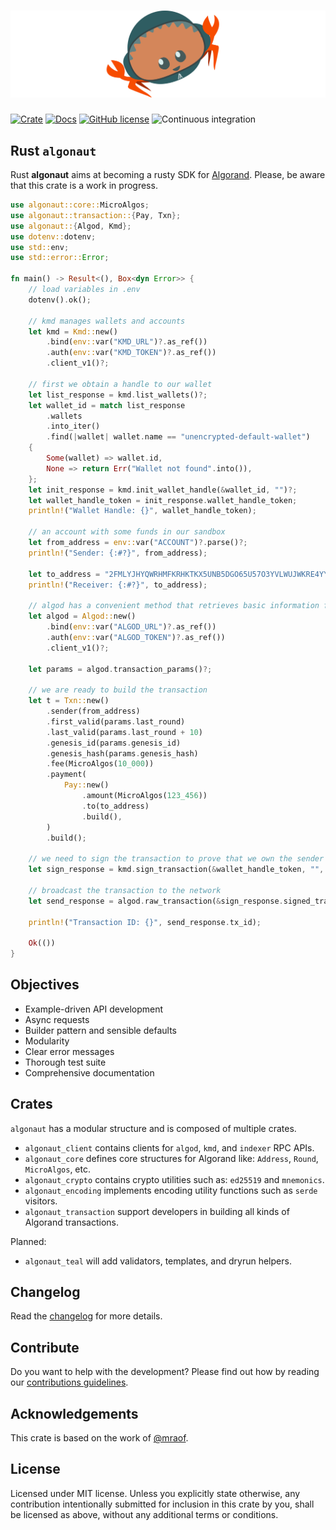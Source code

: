 # [![Ferris Algonaut](assets/logo/rustacean-flat-algonaut.svg)](https://crates.io/crates/algonaut)

[![Crate](https://meritbadge.herokuapp.com/algonaut)](https://crates.io/crates/algonaut)
[![Docs](https://docs.rs/algonaut/badge.svg)](https://docs.rs/algonaut)
[![GitHub license](https://img.shields.io/github/license/Naereen/StrapDown.js.svg)](https://github.com/manuelmauro/algonaut/blob/main/LICENSE)
![Continuous integration](https://github.com/manuelmauro/algonaut/actions/workflows/quickstart.yml/badge.svg)

## Rust `algonaut`

Rust **algonaut** aims at becoming a rusty SDK for [Algorand](https://www.algorand.com/). Please, be aware that this crate is a work in progress.

```rust
use algonaut::core::MicroAlgos;
use algonaut::transaction::{Pay, Txn};
use algonaut::{Algod, Kmd};
use dotenv::dotenv;
use std::env;
use std::error::Error;

fn main() -> Result<(), Box<dyn Error>> {
    // load variables in .env
    dotenv().ok();

    // kmd manages wallets and accounts
    let kmd = Kmd::new()
        .bind(env::var("KMD_URL")?.as_ref())
        .auth(env::var("KMD_TOKEN")?.as_ref())
        .client_v1()?;

    // first we obtain a handle to our wallet
    let list_response = kmd.list_wallets()?;
    let wallet_id = match list_response
        .wallets
        .into_iter()
        .find(|wallet| wallet.name == "unencrypted-default-wallet")
    {
        Some(wallet) => wallet.id,
        None => return Err("Wallet not found".into()),
    };
    let init_response = kmd.init_wallet_handle(&wallet_id, "")?;
    let wallet_handle_token = init_response.wallet_handle_token;
    println!("Wallet Handle: {}", wallet_handle_token);

    // an account with some funds in our sandbox
    let from_address = env::var("ACCOUNT")?.parse()?;
    println!("Sender: {:#?}", from_address);

    let to_address = "2FMLYJHYQWRHMFKRHKTKX5UNB5DGO65U57O3YVLWUJWKRE4YYJYC2CWWBY".parse()?;
    println!("Receiver: {:#?}", to_address);

    // algod has a convenient method that retrieves basic information for a transaction
    let algod = Algod::new()
        .bind(env::var("ALGOD_URL")?.as_ref())
        .auth(env::var("ALGOD_TOKEN")?.as_ref())
        .client_v1()?;

    let params = algod.transaction_params()?;

    // we are ready to build the transaction
    let t = Txn::new()
        .sender(from_address)
        .first_valid(params.last_round)
        .last_valid(params.last_round + 10)
        .genesis_id(params.genesis_id)
        .genesis_hash(params.genesis_hash)
        .fee(MicroAlgos(10_000))
        .payment(
            Pay::new()
                .amount(MicroAlgos(123_456))
                .to(to_address)
                .build(),
        )
        .build();

    // we need to sign the transaction to prove that we own the sender address
    let sign_response = kmd.sign_transaction(&wallet_handle_token, "", &t)?;

    // broadcast the transaction to the network
    let send_response = algod.raw_transaction(&sign_response.signed_transaction)?;

    println!("Transaction ID: {}", send_response.tx_id);

    Ok(())
}
```

## Objectives

- Example-driven API development
- Async requests
- Builder pattern and sensible defaults
- Modularity
- Clear error messages
- Thorough test suite
- Comprehensive documentation

## Crates

`algonaut` has a modular structure and is composed of multiple crates.

- `algonaut_client` contains clients for `algod`, `kmd`, and `indexer` RPC APIs.
- `algonaut_core` defines core structures for Algorand like: `Address`, `Round`, `MicroAlgos`, etc.
- `algonaut_crypto` contains crypto utilities such as: `ed25519` and `mnemonics`.
- `algonaut_encoding` implements encoding utility functions such as `serde` visitors.
- `algonaut_transaction` support developers in building all kinds of Algorand transactions.

Planned:

- `algonaut_teal` will add validators, templates, and dryrun helpers.

## Changelog

Read the [changelog](./CHANGELOG.md) for more details.

## Contribute

Do you want to help with the development? Please find out how by reading our [contributions guidelines](https://github.com/manuelmauro/algonaut/blob/main/CONTRIBUTING.md).

## Acknowledgements

This crate is based on the work of [@mraof](https://github.com/mraof/rust-algorand-sdk).

## License

Licensed under MIT license.
Unless you explicitly state otherwise, any contribution intentionally submitted for inclusion in this crate by you, shall be licensed as above, without any additional terms or conditions.
